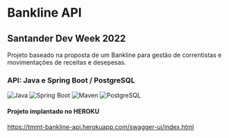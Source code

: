 # Bankline API

## Santander Dev Week 2022
 
Projeto baseado na proposta de um Bankline para gestão de correntistas e movimentações de receitas e desepesas. 

### API: Java e Spring Boot / PostgreSQL

<div align="left">
  <img src="https://img.shields.io/badge/-Java-royalblue?style=for-the-badge" alt="Java">
  <img src="https://img.shields.io/badge/-Spring%20Boot-forestgreen?style=for-the-badge" alt="Spring Boot">
  <img src="https://img.shields.io/badge/-Maven-darkmagenta?style=for-the-badge" alt="Maven">
  <img src="https://img.shields.io/badge/-PostgreSQL-blue?style=for-the-badge" alt="PostgreSQL">
</div>

#### Projeto implantado no HEROKU

https://tmmt-bankline-api.herokuapp.com/swagger-ui/index.html 


